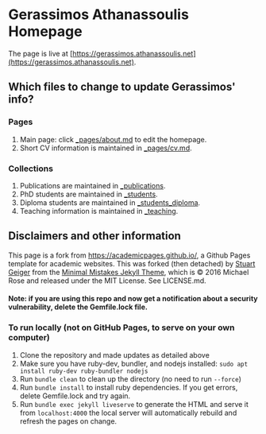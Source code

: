 # Gerassimos Athanassoulis Homepage

The page is live at [https://gerassimos.athanassoulis.net](https://gerassimos.athanassoulis.net).

## Which files to change to update Gerassimos' info?

### Pages
1. Main page: click [_pages/about.md](https://github.com/makathan/makathan.github.io/edit/master/_pages/about.md) to edit the homepage.
1. Short CV information is maintained in [_pages/cv.md](https://github.com/makathan/makathan.github.io/blob/master/_pages/cv.md).

### Collections
1. Publications are maintained in [_publications](https://github.com/makathan/makathan.github.io/tree/master/_publications).
1. PhD students are maintained in [_students](https://github.com/makathan/makathan.github.io/tree/master/_students).
1. Diploma students are maintained in [_students_diploma](https://github.com/makathan/makathan.github.io/tree/master/_students_diploma).
1. Teaching information is maintained in [_teaching](https://github.com/makathan/makathan.github.io/tree/master/_teaching).

## Disclaimers and other information

This page is a fork from https://academicpages.github.io/, a Github Pages template for academic websites. This was forked (then detached) by [Stuart Geiger](https://github.com/staeiou) from the [Minimal Mistakes Jekyll Theme](https://mmistakes.github.io/minimal-mistakes/), which is © 2016 Michael Rose and released under the MIT License. See LICENSE.md.

#### Note: if you are using this repo and now get a notification about a security vulnerability, delete the Gemfile.lock file. 

### To run locally (not on GitHub Pages, to serve on your own computer)

1. Clone the repository and made updates as detailed above
1. Make sure you have ruby-dev, bundler, and nodejs installed: `sudo apt install ruby-dev ruby-bundler nodejs`
1. Run `bundle clean` to clean up the directory (no need to run `--force`)
1. Run `bundle install` to install ruby dependencies. If you get errors, delete Gemfile.lock and try again.
1. Run `bundle exec jekyll liveserve` to generate the HTML and serve it from `localhost:4000` the local server will automatically rebuild and refresh the pages on change.

